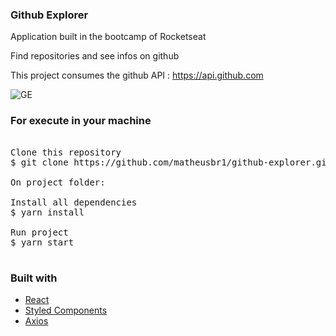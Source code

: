 ﻿### Github Explorer

Application built in the bootcamp of Rocketseat

Find repositories and see infos on github

This project consumes the github API : https://api.github.com


![GE](https://user-images.githubusercontent.com/28275815/83973082-531cc800-a8ba-11ea-8322-3e8da4724bad.png)

### For execute in your machine
<pre>

Clone this repository
$ git clone https://github.com/matheusbr1/github-explorer.git

On project folder:

Install all dependencies
$ yarn install

Run project
$ yarn start

</pre>
### Built with
<ul>
  <li><a href="https://reactjs.org/">React</a></li>
  <li><a href="https://styled-components.com/">Styled Components</a></li>
  <li><a href="https://github.com/axios/axios">Axios</a></li>
<ul>

